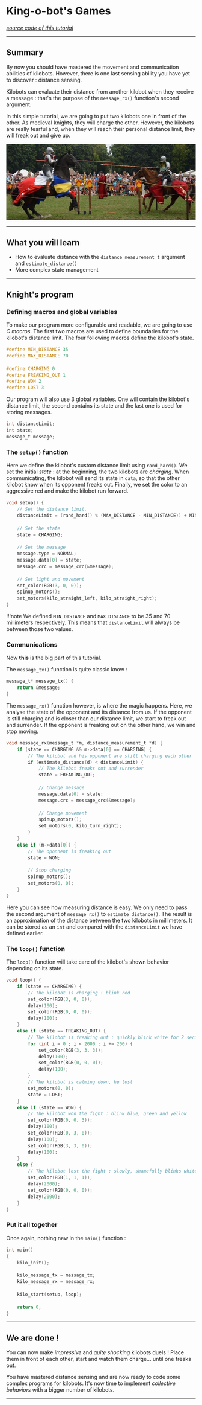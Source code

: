 # King-o-bot's Games

[*source code of this tutorial*](../resources/sources/knight.c)

---

## Summary

By now you should have mastered the movement and communication abilities of kilobots. However, there is one last sensing ability you have yet to discover : distance sensing.

Kilobots can evaluate their distance from another kilobot when they receive a message : that's the purpose of the `message_rx()` function's second argument.

In this simple tutorial, we are going to put two kilobots one in front of the other. As medieval knights, they will charge the other. However, the kilobots are really fearful and, when they will reach their personal distance limit, they will freak out and give up.

![duel](../resources/images/duel.jpeg)

---

## What you will learn

* How to evaluate distance with the `distance_measurement_t` argument and `estimate_distance()`
* More complex state management

---

## Knight's program

### Defining macros and global variables

To make our program more configurable and readable, we are going to use *C macros*. The first two macros are used to define boundaries for the kilobot's distance limit. The four following macros define the kilobot's state.

```c
#define MIN_DISTANCE 35
#define MAX_DISTANCE 70

#define CHARGING 0
#define FREAKING_OUT 1
#define WON 2
#define LOST 3
```

Our program will also use 3 global variables. One will contain the kilobot's distance limit, the second contains its state and the last one is used for storing messages.

```c
int distanceLimit;
int state;
message_t message;
```

### The `setup()` function

Here we define the kilobot's custom distance limit using `rand_hard()`. We set the initial *state* : at the beginning, the two kilobots are *charging*. When communicating, the kilobot will send its state in `data`, so that the other kilobot know when its opponent freaks out. Finally, we set the color to an aggressive red and make the kilobot run forward.

```c
void setup() {
    // Set the distance limit.
    distanceLimit = (rand_hard() % (MAX_DISTANCE - MIN_DISTANCE)) + MIN_DISTANCE;

    // Set the state
    state = CHARGING;

    // Set the message
    message.type = NORMAL;
    message.data[0] = state;
    message.crc = message_crc(&message);

    // Set light and movement
    set_color(RGB(3, 0, 0));
    spinup_motors();
    set_motors(kilo_straight_left, kilo_straight_right);
}
```

!!!note
    We defined `MIN_DISTANCE` and `MAX_DISTANCE` to be 35 and 70 millimeters respectively. This means that `distanceLimit` will always be between those two values.

### Communications

Now **this** is the big part of this tutorial.

The `message_tx()` function is quite classic know :

```c
message_t* message_tx() {
    return &message;
}
```

The `message_rx()` function however, is where the magic happens. Here, we analyse the state of the opponent and its distance from us. If the opponent is still charging and is closer than our distance limit, we start to freak out and surrender. If the opponent is freaking out on the other hand, we win and stop moving.

```c
void message_rx(message_t *m, distance_measurement_t *d) {
    if (state == CHARGING && m->data[0] == CHARGING) {
        // The kilobot and his opponent are still charging each other
        if (estimate_distance(d) < distanceLimit) {
            // The kilobot freaks out and surrender
            state = FREAKING_OUT;

            // Change message
            message.data[0] = state;
            message.crc = message_crc(&message);

            // Change movement
            spinup_motors();
            set_motors(0, kilo_turn_right);
        }
    }
    else if (m->data[0]) {
        // The oponnent is freaking out
        state = WON;

        // Stop charging
        spinup_motors();
        set_motors(0, 0);
    }
}
```

Here you can see how measuring distance is easy. We only need to pass the second argument of `message_rx()` to `estimate_distance()`. The result is an approximation of the distance between the two kilobots in millimeters. It can be stored as an `int` and compared with the `distanceLimit` we have defined earlier.

### The `loop()` function

The `loop()` function will take care of the kilobot's shown behavior depending on its state.

```c
void loop() {
    if (state == CHARGING) {
        // The kilobot is charging : blink red
        set_color(RGB(3, 0, 0));
        delay(100);
        set_color(RGB(0, 0, 0));
        delay(100);
    }
    else if (state == FREAKING_OUT) {
        // The kilobot is freaking out : quickly blink white for 2 seconds
        for (int i = 0 ; i < 2000 ; i += 200) {
            set_color(RGB(3, 3, 3));
            delay(100);
            set_color(RGB(0, 0, 0));
            delay(100);
        }
        // The kilobot is calming down, he lost
        set_motors(0, 0);
        state = LOST;
    }
    else if (state == WON) {
        // The kilobot won the fight : blink blue, green and yellow
        set_color(RGB(0, 0, 3));
        delay(100);
        set_color(RGB(0, 3, 0));
        delay(100);
        set_color(RGB(3, 3, 0));
        delay(100);
    }
    else {
        // The kilobot lost the fight : slowly, shamefully blinks white
        set_color(RGB(1, 1, 1));
        delay(2000);
        set_color(RGB(0, 0, 0));
        delay(2000);
    }
}
```

### Put it all together

Once again, nothing new in the `main()` function :

```c
int main()
{
    kilo_init();

    kilo_message_tx = message_tx;
    kilo_message_rx = message_rx;

    kilo_start(setup, loop);

    return 0;
}
``` 

---

## We are done !

You can now make *impressive* and *quite shocking* kilobots duels ! Place them in front of each other, start and watch them charge... until one freaks out.

You have mastered distance sensing and are now ready to code some complex programs for kilobots. It's now time to implement *collective behaviors* with a bigger number of kilobots.

---
